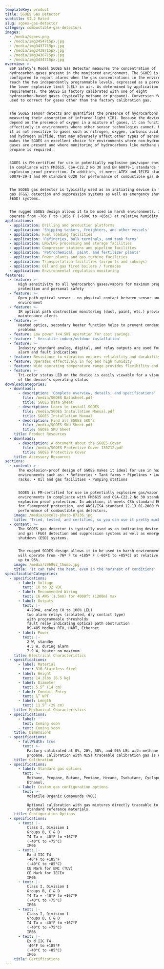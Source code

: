 ```yaml
---
templateKey: product
title: SGOES Gas Detector
subtitle: SIL2 Rated
slug: sgoes-gas-detector
category: combustible-gas-detectors
images:
  - /media/sgoes.png
  - /media/img3454715px.jpg
  - /media/img3437715px.jpg
  - /media/img3438715px.jpg
  - /media/img3436715px.jpg
  - /media/img3434715px.jpg
overview: >-
  ESP Safety’s Model SGOES Gas Detector measures the concentration of
  hydrocarbon gases present in the monitored environment. The SGOES is
  configured to report alarms when the gas concentrations in the environment
  reach the two independently programmable levels, expressed as a percentage of
  the lower explosive limit (LEL) in air. As determined by application
  requirements, the SGOES is factory calibrated with one of eight
  hydrocarbon-based gases (typically methane or propane). Conversion factors are
  used to correct for gases other than the factory calibration gas.


  The SGOES sensor detects and quantifies the presence of hydrocarbons by
  measuring their absorption of infrared light (IR). Because the device does not
  depend on the presence of oxygen in a mixture of gases, it can function
  effectively in environments where other sensor technologies cannot. Moreover,
  it is not sensitive to gases such as nitrogen, oxygen, carbonic acid, ammonia,
  and hydrogen sulfide, that may adversely affect other types of sensors. This
  makes the SGOES an excellent choice for environments where non-hydrocarbon
  gases are present and where monitoring of hydrocarbons like methane and
  propane is required.


  SGOES is FM-certified for use in potentially explosive gas/vapor environments
  in compliance with FM3615, CSA-C22.2 No 30 and EN 60079-1 standards for
  explosion proof protection. In addition, it meets ATEX and IECEX standard EN
  60079-29-1 and FM standard 6320 for performance of combustible gas detectors.


  The SGOES gas detector is typically used as an initiating device in fire and
  gas (F&G) detection and suppression systems as well as emergency shutdown
  (ESD) systems.


  The rugged SGOES design allows it to be used in harsh environments. It will
  operate from -76o F to +185o F (-60oC to +85oC) at relative humidity up to 95%
applications:
  - application: Drilling and production platforms
  - application: 'Shipping tankers, freighters, and other vessels'
  - application: Fuel loading facilities
  - application: 'Refineries, bulk terminals, and tank farms'
  - application: LNG/LPG processing and storage facilities
  - application: Compressor stations and pipeline facilities
  - application: 'Petrochemical, paint, and fertilizer plants'
  - application: Power plants and gas turbine facilities
  - application: Transportation facilities (airports and subways)
  - application: Oil and gas fired boilers / furnaces
  - application: Environmental regulation monitoring
features:
  - feature: >-
      High sensitivity to all hydrocarbon gases/vapors for maximum property
      protection and personal safety
  - feature: >-
      Open path optical sensor - no physical contact between sensor and
      environment
  - feature: >-
      IR optical path obstruction monitoring (dust, paint, etc.) provides
      maintenance alerts
  - feature: >-
      Heated optics, secondary heater function helps to prevent condensation
      problems
  - feature: Low power (<4.5W) operation for cost savings
  - feature: ' Versatile indoor/outdoor installation'
  - feature: >-
      Industry standard analog, digital, and relay outputs are used for remote
      alarm and fault indications
  - feature: Resistance to vibration ensures reliability and durability
  - feature: Operates effectively in fog and high humidity
  - feature: Wide operating temperature range provides flexibility and reliability
  - feature: >-
      Tri-color status LED on the device is easily viewable for a visual report
      of the device’s operating status
downloadCategories:
  - downloads:
      - description: 'Complete overview, details, and specifications'
        file: /media/SGOES Datasheet.pdf
        title: SGOES Data Sheet
      - description: Learn to install SGOES
        file: /media/SGOES Installation Manual.pdf
        title: SGOES Installation Manual
      - description: Find all SGOES SKU's
        file: /media/SGOES SKU Sheet.pdf
        title: SGOES SKU Sheet
    title: Product Resources
  - downloads:
      - description: A document about the SGOES Cover
        file: /media/SGOES Protective Cover 130712.pdf
        title: SGOES Protective Cover
    title: Accessory Resources
sections:
  - content: >-
      The explosion-proof design of SGOES makes it ideal for use in hazardous
      environments such as: • Refineries • Tank farms • Pipelines • Loading
      racks. • Oil and gas facilities • Pumping stations


      SGOES is FM-certified for use in potentially explosive gas/vapor
      environments in compliance with FM3615 and CSA-C22.2 No 30 standards for
      explosion proof protection. In addition, it meets CSA standard E60079-1
      for flameproof protection, and ANSI/ISA standard 12.13.01-2000 for
      performance of combustible gas detectors.
    image: /media/pexels-photo-87236.jpg
    title: 'Tried, tested, and certified, so you can use it pretty much anywhere'
  - content: >-
      The SGOES gas detector is typically used as an indicating device in fire
      and gas (F&G) detection and suppression systems as well as emergency
      shutdown (ESD) systems.


      The rugged SGOES design allows it to be used in harsh environments. It
      will operate from -76º F to +185º F (-60ºC to +85ºC) at relative humidity
      up to 95%.
    image: /media/296063_thumb.jpg
    title: 'It can take the heat, even in the harshest of conditions'
specificationCategories:
  - specifications:
      - label: Voltage
        text: 18 to 32 VDC
      - label: Recommended Wiring
        text: 16 AWG (1.5mm) for 4000ft (1200m) max
      - label: Outputs
        text: |-
          4-20mA, analog (0 to 100% LEL)
          two alarm relays (isolated, dry contact type)
          with programmable thresholds
          fault relay indicating optical path obstruction
          RS-485 Modbus RTU, HART, Ethernet
      - label: Power
        text: |-
          2 W, standby
          4.5 W, during alarm
          7.9 W, heater on maximum
    title: Electrical Characteristics
  - specifications:
      - label: Material
        text: 316 Stainless Steel
      - label: Weight
        text: 14.3lbs (6.5 kg)
      - label: Diameter
        text: 5.5” (14 cm)
      - label: Conduit Entry
        text: ¾” NPT
      - label: Length
        text: 11.5” (29 cm)
    title: Mechanical Characteristics
  - specifications:
      - label: ''
        text: Coming soon
      - text: Coming soon
    title: Dimensions
  - specifications:
      - fullWidth: true
        text: >-
          Factory calibrated at 0%, 20%, 50%, and 95% LEL with methane or
          propane. Calibration with NIST traceable calibration gas is optional.
    title: Calibration
  - specifications:
      - label: Standard gas options
        text: >-
          Methane, Propane, Butane, Pentane, Hexane, Isobutane, Cyclopentane,
          Ethanol,
      - label: Custom gas configuration options
        text: >-
          Volatile Organic Compounds (VOC)

          Optional calibration with gas mixtures directly traceable to NIST
          standard reference materials.
    title: Configuration Options
  - specifications:
      - text: |-
          Class I, Division 1
          Groups B, C & D
          T4 Ta = -40°F to +167°F
          (-40°C to +75°C)
          IP66
      - text: |-
          Ex d IIC T4
          -40°F to +185°F
          (-40°C to +85°C)
          CE Mark for EMC (TUV)
          CE Mark for IECEx
          IP66
      - text: |-
          Class I, Division 1
          Groups B, C & D
          T4 Ta = -40°F to +167°F
          (-40°C to +75°C)
          IP66
      - text: |-
          Class I, Division 1
          Groups B, C & D
          T4 Ta = -40°F to +167°F
          (-40°C to +75°C)
          IP66
      - text: |-
          Ex d IIC T4
          -40°F to +185°F
          (-40°C to +85°C)
          IP66
    title: Certifications
---
```


